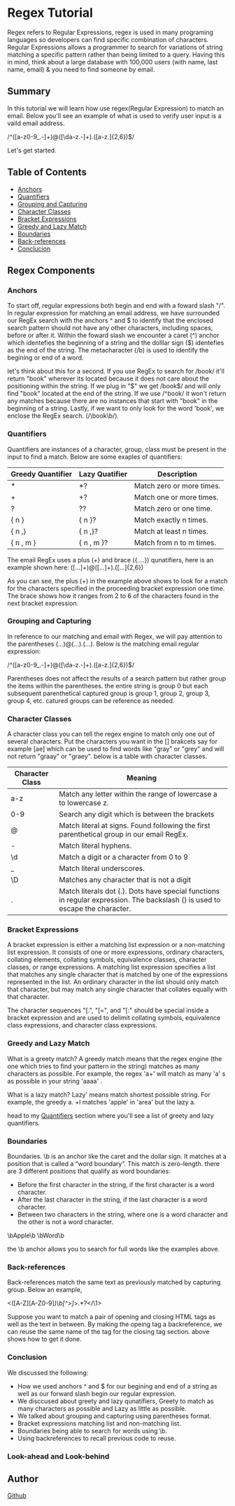 # Regex Tutorial

Regex refers to Regular Expressions, regex is used in many programing languages so developers can find specific combination of characters. Regular Expressions allows a programmer to search  for variations of string matching a specific pattern rather than being limited to a query. Having this in mind, think about a large database with 100,000 users (with name, last name,  email) & you need to find someone by email. 

## Summary

In this tutorial we will learn how use regex(Regular Expression) to match an email. Below you'll see an example of what is used to verify user input is a vaild email address.

/^([a-z0-9_\.-]+)@([\da-z\.-]+)\.([a-z\.]{2,6})$/

Let's get started.

## Table of Contents

- [Anchors](#anchors)
- [Quantifiers](#quantifiers)
- [Grouping and Capturing](#grouping-and-capturing)
- [Character Classes](#character-classes)
- [Bracket Expressions](#bracket-expressions)
- [Greedy and Lazy Match](#greedy-and-lazy-match)
- [Boundaries](#boundaries)
- [Back-references](#back-references)
- [Conclucion](#conclusion)

## Regex Components

### Anchors

To start off, regular expressions both begin and end with a foward slash "/". In regular expression for matching an email address, we have surrounded our RegEx search with the anchors ^ and $ to identify that the enclosed search pattern should not have any other characters, including spaces, before or after it. Within the foward slash we encounter a caret (^) anchor which identefies the beginning of a string and the dolllar sign ($) identefies as the end of the string. The metacharacter (/b) is used to identify the begining or end of a word.

let's think about this for a second. If you use RegEx to search for /book/ it'll return "book" wherever its located because it does not care about the positioning within the string. If we plug in "$" we get /book$/ and will only find "book" located at the end of the string. If we use /^book/ it won't return any matches because there are no instances that start with "book" in the beginning of a string. Lastly, if we want to only look for the word 'book', we enclose the RegEx search. (/\book\b/).


### Quantifiers

Quantifiers are instances of a character, group, class must be present in the input to find a match.
Below are some exaples of quantifiers:

Greedy Quantifier | Lazy Quatifier |  Description 
----------------- | -------------- | -------------
*                 | *?             | Match zero or more times.
+                 | +?             | Match one or more times.
?                 | ??             | Match zero or one time.
{ n }             | { n }?         | Match exactly n times.
{ n ,}            | { n ,}?        | Match at least n times.
{ n , m }         | { n , m }?     | Match from n to m times.

The email RegEx uses a plus (+) and brace ({....}) qunatifiers, here is an example shown here:
([...]+)@([...]+)\.([...]{2,6}) 

As you can see, the plus (+) in the example above shows to look for a match for the characters specified in the proceeding bracket expression one time. The brace shows how it ranges from 2 to 6 of the characters found in the next bracket expression.


### Grouping and Capturing

In reference to our matching and email with Regex, we will pay attention to the parentheses (...)@(...)\.(...). 
Below is the matching email regular expression:

/^([a-z0-9_\.-]+)@([\da-z\.-]+)\.([a-z\.]{2,6})$/

Parentheses does not affect the results of a search pattern but rather group the items within the parentheses. the entire string is group 0 but each subsequent parenthetical captured group is group 1, group 2, group 3, group 4, etc. catured groups can be reference as needed. 

### Character Classes
A character class you can tell the regex engine to match only one out of several characters. Put the characters you want in the [] brakcets say for example [ae] which can be used to find words like "gray" or "grey" and will not return "graay" or "graey". below is a table with character classes.

Character Class    |    Meaning                                                                                                                     |
-----------------  | --------------                                                                                                                 |
a-z                | Match any letter within the range of lowercase a to lowercase z.                                                               |
0-9                | Search any digit which is between the brackets                                                                                 |
@                  | Match literal at signs. Found following the first parenthetical group in our email RegEx.                                      |
-                  | Match literal hyphens.                                                                                                         |
\d                 | Match a digit or a character from 0 to 9                                                                                       |
_                  | Match literal underscores.                                                                                                     |
\D                 | Matches any character that is not a digit                                                                                      |
\.                 | Match literals dot (.). Dots have special functions in regular expression. The backslash (\) is used to escape the character.  |        


### Bracket Expressions

A bracket expression is either a matching list expression or a non-matching list expression. It consists of one or more expressions, ordinary characters, collating elements, collating symbols, equivalence classes, character classes, or range expressions. A matching list expression specifies a list that matches any single character that is matched by one of the expressions represented in the list. An ordinary character in the list should only match that character, but may match any single character that collates equally with that character.

The character sequences "[.", "[=", and "[:"  should be special inside a bracket expression and are used to delimit collating symbols, equivalence class expressions, and character class expressions.

### Greedy and Lazy Match

What is a greety match?
A greedy match means that the regex engine (the one which tries to find your pattern in the string) matches as many characters as possible. For example, the regex 'a+' will match as many 'a' s as possible in your string 'aaaa' .

What is a lazy match?
Lazy' means match shortest possible string. For example, the greedy a. +l matches 'apple' in 'area' but the lazy a.

head to my [Quantifiers](#quantifiers) section where you'll see a list of greety and lazy quantifiers.

### Boundaries

Boundaries. 
 \b is an anchor like the caret and the dollar sign. It matches at a position that is called a “word boundary”. This match is zero-length. there are 3 different positions that qualify as word boundaries:

- Before the first character in the string, if the first character is a word character.
- After the last character in the string, if the last character is a word character.
- Between two characters in the string, where one is a word character and the other is not a word character.

\bApple\b \bWord\b

the \b anchor allows you to search for full words like the examples above.



### Back-references

Back-references match the same text as previously matched by capturing group. Below an example,

<([A-Z][A-Z0-9]*)\b[^>]*>.*?</\1>

Suppose you want to match a pair of opening and closing HTML tags as well as the text in between. By making the opeing tag a backreference, we can reuse the same name of the tag for the closing tag section. above shows how to get it done.

### Conclusion
We discussed the following:
- How we used anchors ^ and $ for our begining and end of a string as well as our forward slash begin our regular expression.
- We disccused about greety and lazy qunatifiers, Greety to match as many characters as possible and Lazy as little as possible.
- We talked about grouping and capturing using parentheses format.
- Bracket expressions matching list and non-matching list.
- Boundaries being able to search for words using \b.
- Using backreferences to recall previous code to reuse.

### Look-ahead and Look-behind

## Author

[Github](https://github.com/ismo1127)
